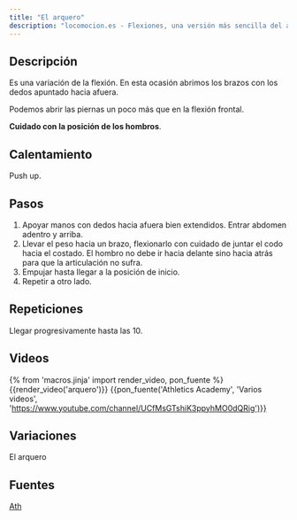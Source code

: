 ```yaml
---
title: "El arquero"
description: "locomocion.es - Flexiones, una versión más sencilla del arquero en el suelo"
---
```


## Descripción

Es una variación de la flexión. En esta ocasión abrimos los brazos con los dedos apuntado hacia afuera.

Podemos abrir las piernas un poco más que en la flexión frontal.

**Cuidado con la posición de los hombros**.

## Calentamiento

Push up.

## Pasos

1. Apoyar manos con dedos hacia afuera bien extendidos. Entrar abdomen adentro y arriba.
2. Llevar el peso hacia un brazo, flexionarlo con cuidado de juntar el codo hacia el costado. El hombro no debe ir hacia delante sino hacia atrás para que la articulación no sufra.
3. Empujar hasta llegar a la posición de inicio.
4. Repetir a otro lado.

## Repeticiones

Llegar progresivamente hasta las 10.

## Videos

{% from 'macros.jinja' import render_video, pon_fuente %}
{{render_video('arquero')}}
{{pon_fuente('Athletics Academy', 'Varios videos', 'https://www.youtube.com/channel/UCfMsGTshiK3ppyhMO0dQRig')}}
## Variaciones

El arquero

## Fuentes

[Ath](/varios/fuentes/#ath)